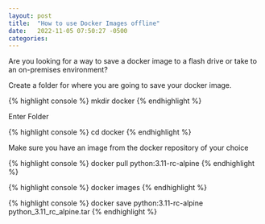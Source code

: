 ```yaml
---
layout: post
title:  "How to use Docker Images offline"
date:   2022-11-05 07:50:27 -0500
categories: 
---
```

Are you looking for a way to save a docker image to a flash drive or take to an on-premises environment? 

Create a folder for where you are going to save your docker image.

{% highlight console %}
mkdir docker
{% endhighlight %}

Enter Folder

{% highlight console %}
cd docker
{% endhighlight %}

Make sure you have an image from the docker repository of your choice


{% highlight console %}
docker pull python:3.11-rc-alpine
{% endhighlight %}

{% highlight console %}
docker images
{% endhighlight %}


{% highlight console %}
docker save python:3.11-rc-alpine python_3.11_rc_alpine.tar
{% endhighlight %}


[jekyll-docs]: https://jekyllrb.com/docs/home
[jekyll-gh]:   https://github.com/jekyll/jekyll
[jekyll-talk]: https://talk.jekyllrb.com/
